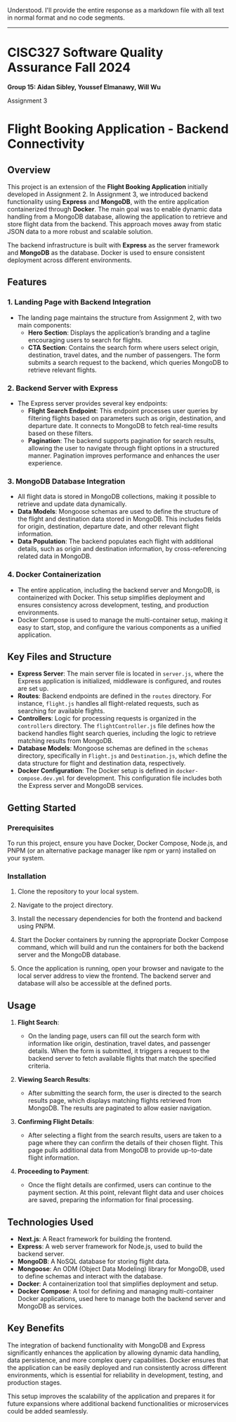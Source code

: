 Understood. I'll provide the entire response as a markdown file with all text in normal format and no code segments.

---

# CISC327 Software Quality Assurance Fall 2024

**Group 15: Aidan Sibley, Youssef Elmanawy, Will Wu**

Assignment 3

# Flight Booking Application - Backend Connectivity

## Overview

This project is an extension of the **Flight Booking Application** initially developed in Assignment 2. In Assignment 3, we introduced backend functionality using **Express** and **MongoDB**, with the entire application containerized through **Docker**. The main goal was to enable dynamic data handling from a MongoDB database, allowing the application to retrieve and store flight data from the backend. This approach moves away from static JSON data to a more robust and scalable solution.

The backend infrastructure is built with **Express** as the server framework and **MongoDB** as the database. Docker is used to ensure consistent deployment across different environments.

## Features

### 1. **Landing Page with Backend Integration**
- The landing page maintains the structure from Assignment 2, with two main components:
  - **Hero Section**: Displays the application’s branding and a tagline encouraging users to search for flights.
  - **CTA Section**: Contains the search form where users select origin, destination, travel dates, and the number of passengers. The form submits a search request to the backend, which queries MongoDB to retrieve relevant flights.

### 2. **Backend Server with Express**
- The Express server provides several key endpoints:
  - **Flight Search Endpoint**: This endpoint processes user queries by filtering flights based on parameters such as origin, destination, and departure date. It connects to MongoDB to fetch real-time results based on these filters.
  - **Pagination**: The backend supports pagination for search results, allowing the user to navigate through flight options in a structured manner. Pagination improves performance and enhances the user experience.

### 3. **MongoDB Database Integration**
- All flight data is stored in MongoDB collections, making it possible to retrieve and update data dynamically.
- **Data Models**: Mongoose schemas are used to define the structure of the flight and destination data stored in MongoDB. This includes fields for origin, destination, departure date, and other relevant flight information.
- **Data Population**: The backend populates each flight with additional details, such as origin and destination information, by cross-referencing related data in MongoDB.

### 4. **Docker Containerization**
- The entire application, including the backend server and MongoDB, is containerized with Docker. This setup simplifies deployment and ensures consistency across development, testing, and production environments.
- Docker Compose is used to manage the multi-container setup, making it easy to start, stop, and configure the various components as a unified application.

## Key Files and Structure

- **Express Server**: The main server file is located in `server.js`, where the Express application is initialized, middleware is configured, and routes are set up.
- **Routes**: Backend endpoints are defined in the `routes` directory. For instance, `flight.js` handles all flight-related requests, such as searching for available flights.
- **Controllers**: Logic for processing requests is organized in the `controllers` directory. The `flightController.js` file defines how the backend handles flight search queries, including the logic to retrieve matching results from MongoDB.
- **Database Models**: Mongoose schemas are defined in the `schemas` directory, specifically in `Flight.js` and `Destination.js`, which define the data structure for flight and destination data, respectively.
- **Docker Configuration**: The Docker setup is defined in `docker-compose.dev.yml` for development. This configuration file includes both the Express server and MongoDB services.

## Getting Started

### Prerequisites
To run this project, ensure you have Docker, Docker Compose, Node.js, and PNPM (or an alternative package manager like npm or yarn) installed on your system.

### Installation

1. Clone the repository to your local system.

2. Navigate to the project directory.

3. Install the necessary dependencies for both the frontend and backend using PNPM.

4. Start the Docker containers by running the appropriate Docker Compose command, which will build and run the containers for both the backend server and the MongoDB database.

5. Once the application is running, open your browser and navigate to the local server address to view the frontend. The backend server and database will also be accessible at the defined ports.

## Usage

1. **Flight Search**:
   - On the landing page, users can fill out the search form with information like origin, destination, travel dates, and passenger details. When the form is submitted, it triggers a request to the backend server to fetch available flights that match the specified criteria.

2. **Viewing Search Results**:
   - After submitting the search form, the user is directed to the search results page, which displays matching flights retrieved from MongoDB. The results are paginated to allow easier navigation.

3. **Confirming Flight Details**:
   - After selecting a flight from the search results, users are taken to a page where they can confirm the details of their chosen flight. This page pulls additional data from MongoDB to provide up-to-date flight information.

4. **Proceeding to Payment**:
   - Once the flight details are confirmed, users can continue to the payment section. At this point, relevant flight data and user choices are saved, preparing the information for final processing.

## Technologies Used

- **Next.js**: A React framework for building the frontend.
- **Express**: A web server framework for Node.js, used to build the backend server.
- **MongoDB**: A NoSQL database for storing flight data.
- **Mongoose**: An ODM (Object Data Modeling) library for MongoDB, used to define schemas and interact with the database.
- **Docker**: A containerization tool that simplifies deployment and setup.
- **Docker Compose**: A tool for defining and managing multi-container Docker applications, used here to manage both the backend server and MongoDB as services.

## Key Benefits

The integration of backend functionality with MongoDB and Express significantly enhances the application by allowing dynamic data handling, data persistence, and more complex query capabilities. Docker ensures that the application can be easily deployed and run consistently across different environments, which is essential for reliability in development, testing, and production stages.

This setup improves the scalability of the application and prepares it for future expansions where additional backend functionalities or microservices could be added seamlessly.